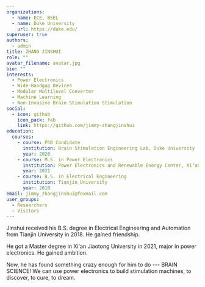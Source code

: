 ```yaml
---
organizations:
  - name: ECE, BSEL
  - name: Duke University
    url: https://duke.edu/
superuser: true
authors:
  - admin
title: ZHANG JINSHUI
role: ""
avatar_filename: avatar.jpg
bio: ""
interests:
  - Power Electronics
  - Wide-Bandgap Devices
  - Modular Multilevel Converter
  - Machine Learning
  - Non-Invasive Brain Stimulation Stimulation
social:
  - icon: github
    icon_pack: fab
    link: https://github.com/jimmy-zhangjinshui
education:
  courses:
    - course: PhD Candidate
      institution: Brain Stimulation Engineering Lab, Duke University
      year: 2026
    - course: M.S. in Power Electronics
      institution: Power Electronics and Renewable Energy Center, Xi’an Jiaotong University
      year: 2021
    - course: B.S. in Electrical Engineering
      institution: Tianjin University
      year: 2018
email: jimmy_zhangjinshui@foxmail.com
user_groups:
  - Researchers
  - Visitors
---
```

Jinshui received his B.S. degree in Electrical Engineering and Automation from Tianjin University in 2018. He gained friendship. 

He got a Master degree in Xi'an Jiaotong University in 2021, major in power electronics. He gained ambition. 

Now, he has found something crazy enough for him to do --- BRAIN SCIENCE! We can use power electronics to build stimulation machines, to discover, to cure, to dream. 
